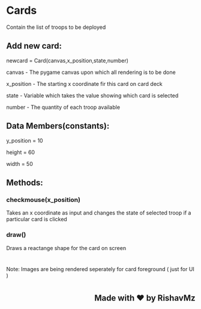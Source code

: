 # Cards

Contain the list of troops to be deployed

## Add new card:

newcard = Card(canvas,x_position,state,number)

<p>canvas      - The pygame canvas upon which all rendering is to be done
</p><p>x_position  - The starting x coordinate fir this card on card deck
</p><p>state       - Variable which takes the value showing which card is selected
</p><p>number      - The quantity of each troop available
</p>

## Data Members(constants):

<p>y_position = 10
</p><p>height = 60
</p><p>width = 50
</p>

## Methods:

### checkmouse(x_position)
Takes an x coordinate as input and changes the state of selected troop if a particular card is clicked

### draw()
Draws a reactange shape for the card on screen


#
Note:   Images are being rendered seperately for card foreground ( just for UI )

#
#
#

## <div align="right">Made with ❤ by RishavMz</div>